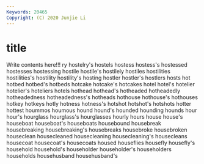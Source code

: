 ```yaml
---
Keywords: 20465
Copyright: (C) 2020 Junjie Li
---
```


# title

Write contents here!!!
ry 
hostelry's
hostels 
hostess 
hostess's 
hostessed 
hostesses 
hostessing 
hostile 
hostile's 
hostilely 
hostiles
hostilities 
hostilities's 
hostility 
hostility's 
hosting 
hostler 
hostler's 
hostlers 
hosts 
hot
hotbed 
hotbed's 
hotbeds 
hotcake 
hotcake's 
hotcakes 
hotel 
hotel's 
hotelier 
hotelier's
hoteliers 
hotels 
hothead 
hothead's 
hotheaded 
hotheadedly 
hotheadedness 
hotheadedness's 
hotheads 
hothouse
hothouse's 
hothouses 
hotkey 
hotkeys 
hotly 
hotness 
hotness's 
hotshot 
hotshot's 
hotshots
hotter 
hottest 
hoummos 
houmous 
hound 
hound's 
hounded 
hounding 
hounds 
hour
hour's 
hourglass 
hourglass's 
hourglasses 
hourly 
hours 
house 
house's 
houseboat 
houseboat's
houseboats 
housebound 
housebreak 
housebreaking 
housebreaking's 
housebreaks 
housebroke 
housebroken 
houseclean 
housecleaned
housecleaning 
housecleaning's 
housecleans 
housecoat 
housecoat's 
housecoats 
housed 
houseflies 
housefly 
housefly's
household 
household's 
householder 
householder's 
householders 
households 
househusband 
househusband's 
